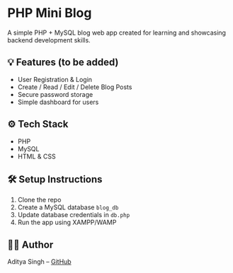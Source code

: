 # PHP Mini Blog

A simple PHP + MySQL blog web app created for learning and showcasing backend development skills.

## 💡 Features (to be added)
- User Registration & Login
- Create / Read / Edit / Delete Blog Posts
- Secure password storage
- Simple dashboard for users

## ⚙️ Tech Stack
- PHP
- MySQL
- HTML & CSS

## 🛠️ Setup Instructions
1. Clone the repo
2. Create a MySQL database `blog_db`
3. Update database credentials in `db.php`
4. Run the app using XAMPP/WAMP

## 👨‍💻 Author
Aditya Singh – [GitHub](https://github.com/Aditya-9944)
